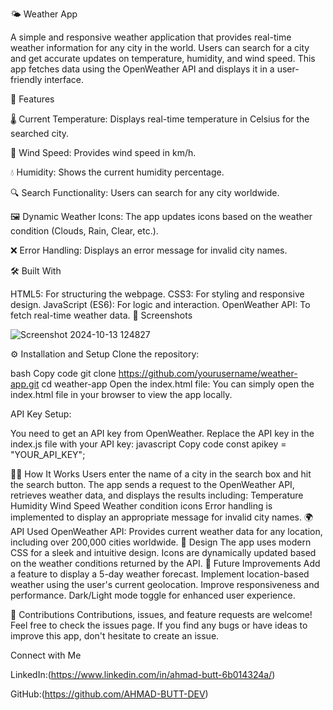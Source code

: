 🌤️ Weather App

A simple and responsive weather application that provides real-time weather information for any city in the world. Users can search for a city and get accurate updates on temperature, humidity, and wind speed. This app fetches data using the OpenWeather API and displays it in a user-friendly interface.

🌟 Features

🌡️ Current Temperature: Displays real-time temperature in Celsius for the searched city.

💨 Wind Speed: Provides wind speed in km/h.

💧 Humidity: Shows the current humidity percentage.

🔍 Search Functionality: Users can search for any city worldwide.

🖼️ Dynamic Weather Icons: The app updates icons based on the weather condition (Clouds, Rain, Clear, etc.).

❌ Error Handling: Displays an error message for invalid city names.

🛠️ Built With

HTML5: For structuring the webpage.
CSS3: For styling and responsive design.
JavaScript (ES6): For logic and interaction.
OpenWeather API: To fetch real-time weather data.
📸 Screenshots
<!-- Add your screenshot link here -->
![Screenshot 2024-10-13 124827](https://github.com/user-attachments/assets/2bad00ee-cb7d-4079-899c-2d42c75528c0)


⚙️ Installation and Setup
Clone the repository:

bash
Copy code
git clone https://github.com/yourusername/weather-app.git
cd weather-app
Open the index.html file: You can simply open the index.html file in your browser to view the app locally.

API Key Setup:

You need to get an API key from OpenWeather.
Replace the API key in the index.js file with your API key:
javascript
Copy code
const apikey = "YOUR_API_KEY";

🧑‍💻 How It Works
Users enter the name of a city in the search box and hit the search button.
The app sends a request to the OpenWeather API, retrieves weather data, and displays the results including:
Temperature
Humidity
Wind Speed
Weather condition icons
Error handling is implemented to display an appropriate message for invalid city names.
🌍 API Used
OpenWeather API: Provides current weather data for any location, including over 200,000 cities worldwide.
🎨 Design
The app uses modern CSS for a sleek and intuitive design.
Icons are dynamically updated based on the weather conditions returned by the API.
🔧 Future Improvements
Add a feature to display a 5-day weather forecast.
Implement location-based weather using the user's current geolocation.
Improve responsiveness and performance.
Dark/Light mode toggle for enhanced user experience.

🤝 Contributions
Contributions, issues, and feature requests are welcome! Feel free to check the issues page. If you find any bugs or have ideas to improve this app, don't hesitate to create an issue.

Connect with Me

LinkedIn:(https://www.linkedin.com/in/ahmad-butt-6b014324a/)

GitHub:(https://github.com/AHMAD-BUTT-DEV)
